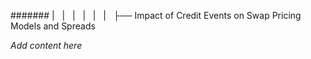 ####### |   |   |   |   |   |   ├── Impact of Credit Events on Swap Pricing Models and Spreads

*Add content here*